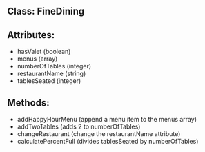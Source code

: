## Class: FineDining

## Attributes:
 - hasValet (boolean)
 - menus (array)
 - numberOfTables (integer)
 - restaurantName (string)
 - tablesSeated (integer)


## Methods:
 - addHappyHourMenu (append a menu item to the menus array)
 - addTwoTables (adds 2 to numberOfTables)
 - changeRestaurant (change the restaurantName attribute)
 - calculatePercentFull (divides tablesSeated by numberOfTables)
